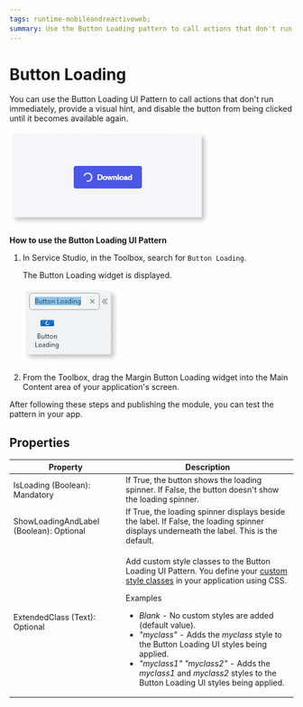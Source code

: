 ```yaml
---
tags: runtime-mobileandreactiveweb;  
summary: Use the Button Loading pattern to call actions that don't run immediately.
---
```


# Button Loading

You can use the Button Loading UI Pattern to call actions that don't run immediately, provide a visual hint, and disable the button from being clicked until it becomes available again.

![](<images/buttonloading-2.png>)

**How to use the Button Loading UI Pattern**

1. In Service Studio, in the Toolbox, search for `Button Loading`.

    The Button Loading widget is displayed.

    ![](<images/buttonloading-1-ss.png>)

1. From the Toolbox, drag the Margin Button Loading widget into the Main Content area of your application's screen.

After following these steps and publishing the module, you can test the pattern in your app.

## Properties

| Property | Description |
|---|---|
| IsLoading (Boolean): Mandatory | If True, the button shows the loading spinner. If False, the button doesn't show the loading spinner. |
| ShowLoadingAndLabel (Boolean): Optional | If True, the loading spinner displays beside the label. If False, the loading spinner displays underneath the label. This is the default. |
| ExtendedClass (Text): Optional | <p>Add custom style classes to the Button Loading UI Pattern. You define your [custom style classes](../../../look-feel/css.md) in your application using CSS.</p> <p>Examples <ul><li>_Blank_ - No custom styles are added (default value).</li><li>_"myclass"_ - Adds the _myclass_ style to the Button Loading UI styles being applied.</li><li>_"myclass1" "myclass2"_ - Adds the _myclass1_ and _myclass2_ styles to the Button Loading UI styles being applied.</li></ul></p> |
